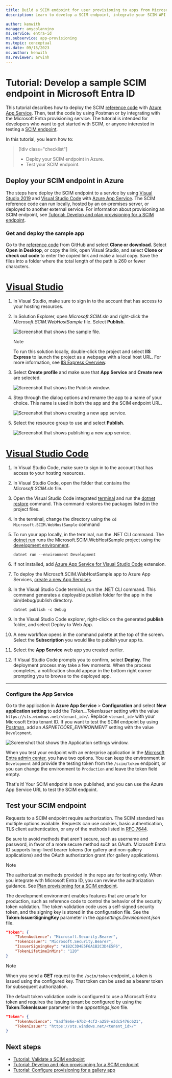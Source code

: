 ```yaml
---
title: Build a SCIM endpoint for user provisioning to apps from Microsoft Entra ID
description: Learn to develop a SCIM endpoint, integrate your SCIM API with Microsoft Entra ID, and automatically provision users and groups into your cloud applications.

author: kenwith
manager: amycolannino
ms.service: entra-id
ms.subservice: app-provisioning
ms.topic: conceptual
ms.date: 09/15/2023
ms.author: kenwith
ms.reviewer: arvinh
---
```


# Tutorial: Develop a sample SCIM endpoint in Microsoft Entra ID

This tutorial describes how to deploy the SCIM [reference code](https://aka.ms/scimreferencecode) with  [Azure App Service](/azure/app-service/). Then, test the code by using Postman or by integrating with the Microsoft Entra provisioning service. The tutorial is intended for developers who want to get started with SCIM, or anyone interested in testing a [SCIM endpoint](./use-scim-to-provision-users-and-groups.md). 

In this tutorial, you learn how to:

> [!div class="checklist"]
>
> * Deploy your SCIM endpoint in Azure.
> * Test your SCIM endpoint.

## Deploy your SCIM endpoint in Azure


The steps here deploy the SCIM endpoint to a service by using [Visual Studio 2019](https://visualstudio.microsoft.com/downloads/) and [Visual Studio Code](https://code.visualstudio.com/) with [Azure App Service](/azure/app-service/). The SCIM reference code can run locally, hosted by an on-premises server, or deployed to another external service. For information about provisioning an SCIM endpoint, see [Tutorial: Develop and plan provisioning for a SCIM endpoint](use-scim-to-provision-users-and-groups.md).

### Get and deploy the sample app

Go to the [reference code](https://github.com/AzureAD/SCIMReferenceCode) from GitHub and select **Clone or download**. Select **Open in Desktop**, or copy the link, open Visual Studio, and select **Clone or check out code** to enter the copied link and make a local copy. Save the files into a folder where the total length of the path is 260 or fewer characters.

# [Visual Studio](#tab/visual-studio)

1. In Visual Studio, make sure to sign in to the account that has access to your hosting resources.

1. In Solution Explorer, open *Microsoft.SCIM.sln* and right-click the *Microsoft.SCIM.WebHostSample* file. Select **Publish**.

    ![Screenshot that shows the sample file.](media/use-scim-to-build-users-and-groups-endpoints/cloud-publish.png)

    > [!NOTE]
    > To run this solution locally, double-click the project and select **IIS Express** to launch the project as a webpage with a local host URL. For more information, see [IIS Express Overview](/iis/extensions/introduction-to-iis-express/iis-express-overview). 

1. Select **Create profile** and make sure that **App Service** and **Create new** are selected.

    ![Screenshot that shows the Publish window.](media/use-scim-to-build-users-and-groups-endpoints/cloud-publish-2.png)

1. Step through the dialog options and rename the app to a name of your choice. This name is used in both the app and the SCIM endpoint URL.

    ![Screenshot that shows creating a new app service.](media/use-scim-to-build-users-and-groups-endpoints/cloud-publish-3.png)

1. Select the resource group to use and select **Publish**.

    ![Screenshot that shows publishing a new app service.](media/use-scim-to-build-users-and-groups-endpoints/cloud-publish-4.png)


# [Visual Studio Code](#tab/visual-studio-code)

1. In Visual Studio Code, make sure to sign in to the account that has access to your hosting resources.

1. In Visual Studio Code, open the folder that contains the *Microsoft.SCIM.sln* file.

1. Open the Visual Studio Code integrated [terminal](https://code.visualstudio.com/docs/terminal/basics) and run the [dotnet restore](/nuget/consume-packages/install-use-packages-dotnet-cli#restore-packages) command. This command  restores the packages listed in the project files. 

1. In the terminal, change the directory using the `cd Microsoft.SCIM.WebHostSample` command

1. To run your app locally, in the terminal, run the .NET CLI command. The [dotnet run](/dotnet/core/tools/dotnet-run) runs the Microsoft.SCIM.WebHostSample project using the [development environment](/aspnet/core/fundamentals/environments#set-environment-on-the-command-line).

    ```dotnetcli
    dotnet run --environment Development
    ```

1. If not installed, add [Azure App Service for Visual Studio Code](https://marketplace.visualstudio.com/items?itemName=ms-azuretools.vscode-azureappservice) extension.

1. To deploy the Microsoft.SCIM.WebHostSample app to Azure App Services, [create a new App Services](/azure/app-service/quickstart-dotnetcore?tabs=net60&pivots=development-environment-vscode#2-publish-your-web-app).

1. In the Visual Studio Code terminal, run the .NET CLI command. This command generates a deployable publish folder for the app in the bin/debug/publish directory.

    ```dotnetcli
    dotnet publish -c Debug
    ```

1. In the Visual Studio Code explorer, right-click on the generated **publish** folder, and select Deploy to Web App.
1. A new workflow opens in the command palette at the top of the screen. Select the **Subscription** you would like to publish your app to.
1. Select the **App Service** web app you created earlier.
1. If Visual Studio Code prompts you to confirm, select **Deploy**. The deployment process may take a few moments. When the process completes, a notification should appear in the bottom right corner prompting you to browse to the deployed app.

---

### Configure the App Service

Go to the application in **Azure App Service** > **Configuration** and select **New application setting** to add the *Token__TokenIssuer* setting with the value `https://sts.windows.net/<tenant_id>/`. Replace `<tenant_id>` with your Microsoft Entra tenant ID. If you want to test the SCIM endpoint by using [Postman](https://github.com/AzureAD/SCIMReferenceCode/wiki/Test-Your-SCIM-Endpoint), add an *ASPNETCORE_ENVIRONMENT* setting with the value `Development`.

![Screenshot that shows the Application settings window.](media/use-scim-to-build-users-and-groups-endpoints/app-service-settings.png)

When you test your endpoint with an enterprise application in the [Microsoft Entra admin center](use-scim-to-provision-users-and-groups.md#integrate-your-scim-endpoint-with-the-azure-ad-provisioning-service), you have two options. You can keep the environment in `Development` and provide the testing token from the `/scim/token` endpoint, or you can change the environment to `Production` and leave the token field empty.

That's it! Your SCIM endpoint is now published, and you can use the Azure App Service URL to test the SCIM endpoint.

## Test your SCIM endpoint

Requests to a SCIM endpoint require authorization. The SCIM standard has multiple options available.  Requests can use cookies, basic authentication, TLS client authentication, or any of the methods listed in [RFC 7644](https://tools.ietf.org/html/rfc7644#section-2).

Be sure to avoid methods that aren't secure, such as username and password, in favor of a more secure method such as OAuth. Microsoft Entra ID supports long-lived bearer tokens (for gallery and non-gallery applications) and the OAuth authorization grant (for gallery applications).

> [!NOTE]
> The authorization methods provided in the repo are for testing only. When you integrate with Microsoft Entra ID, you can review the authorization guidance. See [Plan provisioning for a SCIM endpoint](use-scim-to-provision-users-and-groups.md).

The development environment enables features that are unsafe for production, such as reference code to control the behavior of the security token validation. The token validation code uses a self-signed security token, and the signing key is stored in the configuration file. See the **Token:IssuerSigningKey** parameter in the *appsettings.Development.json* file.

```json
"Token": {
    "TokenAudience": "Microsoft.Security.Bearer",
    "TokenIssuer": "Microsoft.Security.Bearer",
    "IssuerSigningKey": "A1B2C3D4E5F6A1B2C3D4E5F6",
    "TokenLifetimeInMins": "120"
}
```

> [!NOTE]
> When you send a **GET** request to the `/scim/token` endpoint, a token is issued using the configured key. That token can be used as a bearer token for subsequent authorization.

The default token validation code is configured to use a Microsoft Entra token and requires the issuing tenant be configured by using the **Token:TokenIssuer** parameter in the *appsettings.json* file.

``` json
"Token": {
    "TokenAudience": "8adf8e6e-67b2-4cf2-a259-e3dc5476c621",
    "TokenIssuer": "https://sts.windows.net/<tenant_id>/"
}
```

## Next steps

- [Tutorial: Validate a SCIM endpoint](scim-validator-tutorial.md)
- [Tutorial: Develop and plan provisioning for a SCIM endpoint](use-scim-to-provision-users-and-groups.md)
- [Tutorial: Configure provisioning for a gallery app](configure-automatic-user-provisioning-portal.md)
